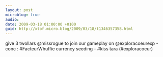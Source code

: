 ```yaml
---
layout: post
microblog: true
audio: 
date: 2009-03-18 01:00:00 +0100
guid: http://xtof.micro.blog/2009/03/18/t1346357358.html
---
```

give 3 twollars @missrogue to join our gameplay on @exploracoeurexp - conc :  #FacteurWhuffie currency seeding  - #kiss tara (#exploracoeur)
